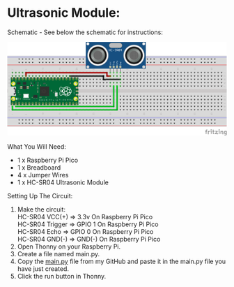 # Ultrasonic Module:
Schematic - See below the schematic for instructions:
 
![](Schematic.png)
 
What You Will Need:
- 1 x Raspberry Pi Pico
- 1 x Breadboard
- 4 x Jumper Wires
- 1 x HC-SR04 Ultrasonic Module

Setting Up The Circuit:
1. Make the circuit: \
   HC-SR04 VCC(+) => 3.3v On Raspberry Pi Pico \
   HC-SR04 Trigger => GPIO 1 On Raspberry Pi Pico \
   HC-SR04 Echo => GPIO 0 On Raspberry Pi Pico \
   HC-SR04 GND(-) => GND(-) On Raspberry Pi Pico
2. Open Thonny on your Raspberry Pi.
3. Create a file named main.py.
4. Copy the [main.py](main.py) file from my GitHub and paste it in the main.py file you have just created.
5. Click the run button in Thonny.
